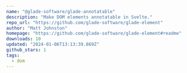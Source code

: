 ```yaml
---
name: "@glade-software/glade-annotatable"
description: "Make DOM elements annotatable in Svelte."
repo_url: "https://github.com/glade-software/glade-element"
author: "Matt Johnston"
homepage: "https://github.com/glade-software/glade-element#readme"
downloads: 10
updated: "2024-01-06T13:13:39.869Z"
github_stars: 1
tags: 
  - dom
---
```

